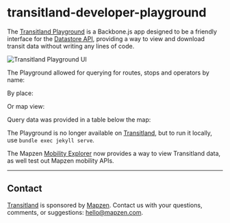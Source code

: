 # transitland-developer-playground

The [Transitland Playground](https://transit.land/playground) is a Backbone.js app designed to be a friendly interface for the [Datastore API](https://github.com/transitland/transitland-datastore), providing a way to view and download transit data without writing any lines of code. 

<!-- screenshot of playground interface -->
![Transitland Playground UI](https://github.com/transitland/playground/images/README_00_Transitland_Playground.png "Transitland Playground UI")

The Playground allowed for querying for routes, stops and operators by name:

<!-- screenshot of routes by operator name -->

By place:

<!-- screenshot of query by place name -->

Or map view:

<!-- screenshot of query by map view-->

Query data was provided in a table below the map:

<!-- screenshot of table -->

The Playground is no longer available on [Transitland](https://transit.land), but to run it locally, use `bundle exec jekyll serve`.

The Mapzen [Mobility Explorer](https://mapzen.com/mobility/explorer) now provides a way to view Transitland data, as well test out Mapzen mobility APIs.

---


## Contact

[Transitland](https://transit.land) is sponsored by [Mapzen](http://mapzen.com). Contact us with your questions, comments, or suggestions: [hello@mapzen.com](mailto:hello@mapzen.com).

